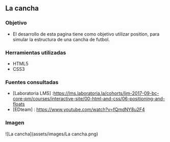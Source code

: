 ## La cancha
### Objetivo

- El desarrollo de esta pagina tiene como objetivo utilizar position, para simular la estructura de una cancha de futbol.

### Herramientas utilizadas
- HTML5
- CSS3

### Fuentes consultadas
- [Laboratoria LMS] :https://lms.laboratoria.la/cohorts/lim-2017-09-bc-core-pm/courses/interactive-site/00-html-and-css/06-positioning-and-floats
- [EDteam] : https://www.youtube.com/watch?v=fQmdNY8u2F4

### Imagen
![La cancha](assets/images/La cancha.png)
